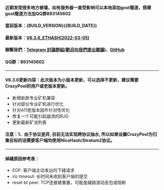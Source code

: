 #### 近期发现很多地方被墙，如有服务器一直受影响可以本地添加gost隧道，搭建gost隧道方法加QQ群893145602

#### 當前版本：{BUILD_VERSION}({BUILD_DATE})
#### 最新版本：[V6.3.6_ETHASH(2022-03-05)](https://github.com/mine-Proxy/MinerProxy) 
#### 聯繫我們：[Telegram 討論群組(歡迎向我們提出建議)](https://t.me/+h5eCcxlmHzg3NzA9)、[GitHub](https://github.com/mine-Proxy/MinerProxy)
#### QQ群：893145602
----
#### V6.3.6更新内容：此次版本为小版本更新，可以选择不更新，建议需要CrazyPool的用户或老版本更新。
- 新增新款专业矿机兼容
- 针对部分专业矿机进行优化
- 针对A11老版本固件针对性优化
- 修复一个可能引起崩溃的BUG
- 更新最新矿池列表
#### 注意：1、由于协议差异, 目前无法实现跨协议抽水, 所以如果设置CrazyPool为归集目标的话需要客户端均使用NiceHash/Stratum2协议。
----
#### 掉綫原因参考表：
- EOF: 客户端主动发出的下綫请求
- i/o timeout: 长时间未收到客户端的提交
- reset bt peer: TCP连接被重置，可能是綫路波动丢包或阻断
